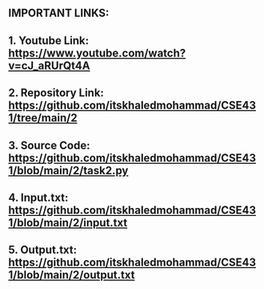 ## IMPORTANT LINKS:
## 1. Youtube Link: https://www.youtube.com/watch?v=cJ_aRUrQt4A
## 2. Repository Link: https://github.com/itskhaledmohammad/CSE431/tree/main/2
## 3. Source Code: https://github.com/itskhaledmohammad/CSE431/blob/main/2/task2.py 
## 4. Input.txt: https://github.com/itskhaledmohammad/CSE431/blob/main/2/input.txt 
## 5. Output.txt: https://github.com/itskhaledmohammad/CSE431/blob/main/2/output.txt 
